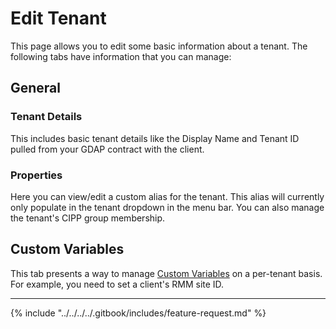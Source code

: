 # Edit Tenant

This page allows you to edit some basic information about a tenant. The following tabs have information that you can manage:

## General

### Tenant Details

This includes basic tenant details like the Display Name and Tenant ID pulled from your GDAP contract with the client.

### Properties

Here you can view/edit a custom alias for the tenant. This alias will currently only populate in the tenant dropdown in the menu bar. You can also manage the tenant's CIPP group membership.

## Custom Variables

This tab presents a way to manage [Custom Variables](../../../cipp/settings/global-variables.md) on a per-tenant basis. For example, you need to set a client's RMM site ID.

***

{% include "../../../../.gitbook/includes/feature-request.md" %}
